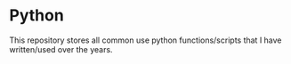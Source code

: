 # Python

This repository stores all common use python functions/scripts that I have written/used over the years.
